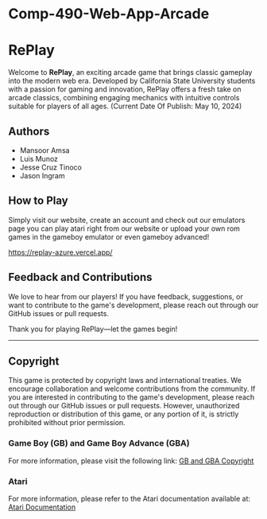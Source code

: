 # Comp-490-Web-App-Arcade

# RePlay

Welcome to **RePlay**, an exciting arcade game that brings classic gameplay into the modern web era. Developed by California State University students with a passion for gaming and innovation, RePlay offers a fresh take on arcade classics, combining engaging mechanics with intuitive controls suitable for players of all ages. (Current Date Of Publish: May 10, 2024)


## Authors

- Mansoor Amsa
- Luis Munoz
- Jesse Cruz Tinoco
- Jason Ingram

## How to Play

Simply visit our website, create an account and check out our emulators page you can play atari right from our website or upload your own rom games in the
gameboy emulator or even gameboy advanced!

https://replay-azure.vercel.app/

## Feedback and Contributions

We love to hear from our players! If you have feedback, suggestions, or want to contribute to the game's development, please reach out through our GitHub issues or pull requests.

Thank you for playing RePlay—let the games begin!

--- 

## Copyright

This game is protected by copyright laws and international treaties. We encourage collaboration and welcome contributions from the community. If you are interested in contributing to the game's development, please reach out through our GitHub issues or pull requests. However, unauthorized reproduction or distribution of this game, or any portion of it, is strictly prohibited without prior permission.

### Game Boy (GB) and Game Boy Advance (GBA)
 For more information, please visit the following link: [GB and GBA Copyright](https://replay-azure.vercel.app/copyright)

### Atari
For more information, please refer to the Atari documentation available at: [Atari Documentation](http://devernay.free.fr/hacks/chip8/C8TECH10.HTM)